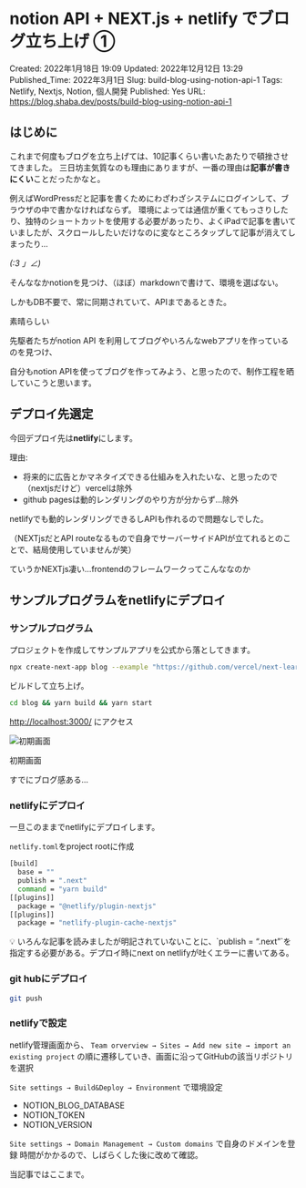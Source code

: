 # notion API + NEXT.js + netlify でブログ立ち上げ ①

Created: 2022年1月18日 19:09
Updated: 2022年12月12日 13:29
Published_Time: 2022年3月1日
Slug: build-blog-using-notion-api-1
Tags: Netlify, Nextjs, Notion, 個人開発
Published: Yes
URL: https://blog.shaba.dev/posts/build-blog-using-notion-api-1

## はじめに

これまで何度もブログを立ち上げては、10記事くらい書いたあたりで頓挫させてきました。
三日坊主気質なのも理由にありますが、一番の理由は**記事が書きにくい**ことだったかなと。

例えばWordPressだと記事を書くためにわざわざシステムにログインして、ブラウザの中で書かなければならず。
環境によっては通信が重くてもっさりしたり、独特のショートカットを使用する必要があったり、よくiPadで記事を書いていましたが、スクロールしたいだけなのに変なところタップして記事が消えてしまったり...

*(:3 」∠)*

そんななかnotionを見つけ、（ほぼ）markdownで書けて、環境を選ばない。

しかもDB不要で、常に同期されていて、APIまであるときた。

素晴らしい

先駆者たちがnotion API を利用してブログやいろんなwebアプリを作っているのを見つけ、

自分もnotion APIを使ってブログを作ってみよう、と思ったので、制作工程を晒していこうと思います。

## デプロイ先選定

今回デプロイ先は**netlify**にします。

理由: 

- 将来的に広告とかマネタイズできる仕組みを入れたいな、と思ったので（nextjsだけど）vercelは除外
- github pagesは動的レンダリングのやり方が分からず...除外

netlifyでも動的レンダリングできるしAPIも作れるので問題なしでした。

（NEXTjsだとAPI routeなるもので自身でサーバーサイドAPIが立てれるとのことで、結局使用していませんが笑）

ていうかNEXTjs凄い...frontendのフレームワークってこんななのか

## サンプルプログラムをnetlifyにデプロイ

### サンプルプログラム

プロジェクトを作成してサンプルアプリを公式から落としてきます。

```bash
npx create-next-app blog --example "https://github.com/vercel/next-learn/tree/master/basics/typescript-final"
```

ビルドして立ち上げ。

```bash
cd blog && yarn build && yarn start
```

[http://localhost:3000/](http://localhost:3000/) にアクセス

![初期画面](%E3%82%B9%E3%82%AF%E3%83%AA%E3%83%BC%E3%83%B3%E3%82%B7%E3%83%A7%E3%83%83%E3%83%88_2022-01-27_17.19.04.png)

初期画面

すでにブログ感ある...

### netlifyにデプロイ

一旦このままでnetlifyにデプロイします。

`netlify.toml`をproject rootに作成

```bash
[build]
  base = ""
  publish = ".next"
  command = "yarn build"
[[plugins]]
  package = "@netlify/plugin-nextjs"
[[plugins]]
  package = "netlify-plugin-cache-nextjs"
```

<aside>
💡 いろんな記事を読みましたが明記されていないことに、`publish = “.next”`を指定する必要がある。デプロイ時にnext on netlifyが吐くエラーに書いてある。

</aside>

### git hubにデプロイ

```bash
git push
```

### netlifyで設定

netlify管理画面から、
`Team orverview → Sites → Add new site → import an existing project`
の順に遷移していき、画面に沿ってGitHubの該当リポジトリを選択

`Site settings → Build&Deploy → Environment`
で環境設定

- NOTION_BLOG_DATABASE
- NOTION_TOKEN
- NOTION_VERSION

`Site settings → Domain Management → Custom domains`
で自身のドメインを登録
時間がかかるので、しばらくした後に改めて確認。

当記事ではここまで。